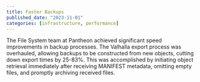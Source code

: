 ```yaml
---
title: Faster Backups
published_date: "2023-11-01"
categories: [infrastructure, performance]
---
```

The File System team at Pantheon achieved significant speed improvements in backup processes. The Valhalla export process was overhauled, allowing backups to be constructed from new objects, cutting down export times by 25-83%. This was accomplished by initiating object retrieval immediately after receiving MANIFEST metadata, omitting empty files, and promptly archiving received files.

